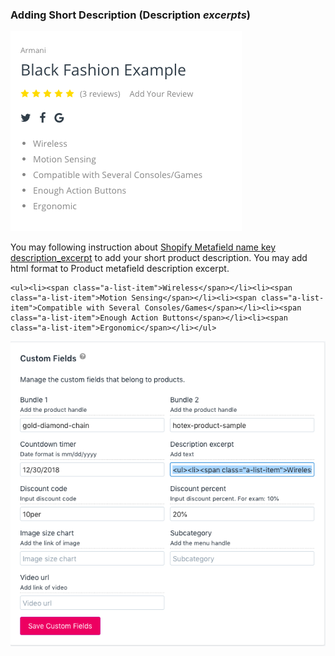### Adding Short Description \(Description _excerpts_\)

![](/assets/shortdescription.png)

You may following instruction about [Shopify Metafield name key description\_excerpt](/shopify-metafield.md) to add your short product description. You may add html format to Product metafield description excerpt.

```
<ul><li><span class="a-list-item">Wireless</span></li><li><span class="a-list-item">Motion Sensing</span></li><li><span class="a-list-item">Compatible with Several Consoles/Games</span></li><li><span class="a-list-item">Enough Action Buttons</span></li><li><span class="a-list-item">Ergonomic</span></li></ul>
```

![](/assets/metafieldproduct.png)

